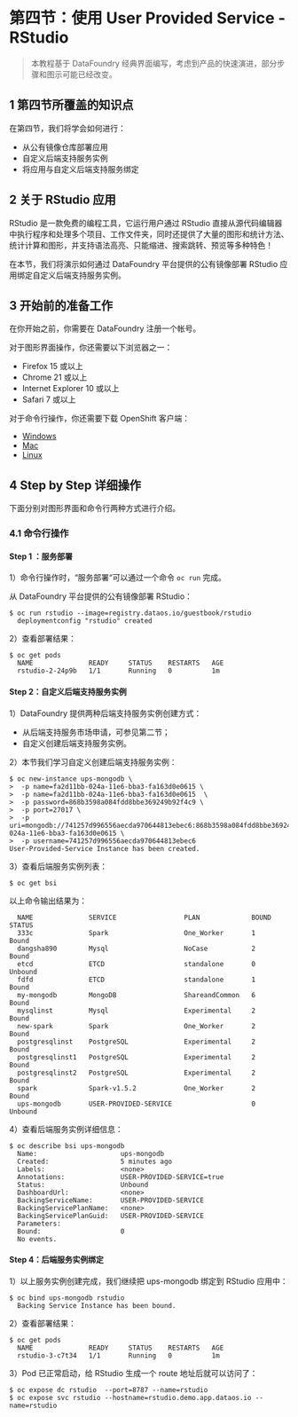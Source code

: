 # 第四节：使用 User Provided Service - RStudio

> 本教程基于 DataFoundry 经典界面编写，考虑到产品的快速演进，部分步骤和图示可能已经改变。

## 1 第四节所覆盖的知识点

在第四节，我们将学会如何进行：

- 从公有镜像仓库部署应用
- 自定义后端支持服务实例
- 将应用与自定义后端支持服务绑定

## 2 关于 RStudio 应用

RStudio 是一款免费的编程工具，它运行用户通过 RStudio 直接从源代码编辑器中执行程序和处理多个项目、工作文件夹，同时还提供了大量的图形和统计方法、统计计算和图形，并支持语法高亮、只能缩进、搜索跳转、预览等多种特色！

在本节，我们将演示如何通过 DataFoundry 平台提供的公有镜像部署 RStudio 应用绑定自定义后端支持服务实例。


## 3 开始前的准备工作

在你开始之前，你需要在 DataFoundry 注册一个帐号。

对于图形界面操作，你还需要以下浏览器之一：

- Firefox 15 或以上
- Chrome 21 或以上
- Internet Explorer 10 或以上
- Safari 7 或以上

对于命令行操作，你还需要下载 OpenShift 客户端：

- [Windows](https://s3.cn-north-1.amazonaws.com.cn/complier/oc-control.zip)
- [Mac](https://s3.cn-north-1.amazonaws.com.cn/complier/openshift-origin-client-tools-v1.1.0.1-bf56e23-mac.zip)
- [Linux](https://s3.cn-north-1.amazonaws.com.cn/complier/openshift-origin-client-tools-v1.1.0.1-bf56e23-linux)

## 4 Step by Step 详细操作

下面分别对图形界面和命令行两种方式进行介绍。

### 4.1 命令行操作

#### Step 1 ：服务部署

1）命令行操作时，“服务部署“可以通过一个命令 `oc run` 完成。

   从 DataFoundry 平台提供的公有镜像部署 RStudio：

```
$ oc run rstudio --image=registry.dataos.io/guestbook/rstudio
  deploymentconfig "rstudio" created
```  

2）查看部署结果：  

```
$ oc get pods
  NAME              READY     STATUS    RESTARTS   AGE
  rstudio-2-24p9b   1/1       Running   0          1m
``` 

     
#### Step 2：自定义后端支持服务实例

1）DataFoundry 提供两种后端支持服务实例创建方式：

- 从后端支持服务市场申请，可参见第二节；
- 自定义创建后端支持服务实例。

2）本节我们学习自定义创建后端支持服务实例：

```   
$ oc new-instance ups-mongodb \
>  -p name=fa2d11bb-024a-11e6-bba3-fa163d0e0615 \
>  -p name=fa2d11bb-024a-11e6-bba3-fa163d0e0615  \
>  -p password=868b3598a084fdd8bbe369249b92f4c9 \
>  -p port=27017 \
>  -p uri=mongodb://741257d996556aecda970644813ebec6:868b3598a084fdd8bbe369249b92f4c9@dashboard.servicebroker.dataos.io:27017/fa2d11bb-024a-11e6-bba3-fa163d0e0615 \
>  -p username=741257d996556aecda970644813ebec6 
User-Provided-Service Instance has been created.
```

3）查看后端服务实例列表：

```   
$ oc get bsi
```

以上命令输出结果为：  

```   
  NAME              SERVICE                 PLAN             BOUND     STATUS
  333c              Spark                   One_Worker       1         Bound
  dangsha890        Mysql                   NoCase           2         Bound
  etcd              ETCD                    standalone       0         Unbound
  fdfd              ETCD                    standalone       1         Bound
  my-mongodb        MongoDB                 ShareandCommon   6         Bound
  mysqlinst         Mysql                   Experimental     2         Bound
  new-spark         Spark                   One_Worker       2         Bound
  postgresqlinst    PostgreSQL              Experimental     2         Bound
  postgresqlinst1   PostgreSQL              Experimental     2         Bound
  postgresqlinst2   PostgreSQL              Experimental     2         Bound
  spark             Spark-v1.5.2            One_Worker       2         Bound
  ups-mongodb       USER-PROVIDED-SERVICE                    0         Unbound

```   

4）查看后端服务实例详细信息：

```
$ oc describe bsi ups-mongodb
  Name:						ups-mongodb
  Created:					5 minutes ago
  Labels:					<none>
  Annotations:				USER-PROVIDED-SERVICE=true
  Status:					Unbound
  DashboardUrl:				<none>
  BackingServiceName:		USER-PROVIDED-SERVICE
  BackingServicePlanName:	<none>
  BackingServicePlanGuid:	USER-PROVIDED-SERVICE
  Parameters:
  Bound:					0
  No events.
```

#### Step 4：后端服务实例绑定

1）以上服务实例创建完成，我们继续把 ups-mongodb 绑定到 RStudio 应用中：

```
$ oc bind ups-mongodb rstudio
  Backing Service Instance has been bound.
```  

2）查看部署结果：

```
$ oc get pods
  NAME              READY     STATUS    RESTARTS   AGE
  rstudio-3-c7t34   1/1       Running   0          1m
```  

3）Pod 已正常启动，给 RStudio 生成一个 route 地址后就可以访问了：

```
$ oc expose dc rstudio  --port=8787 --name=rstudio
$ oc expose svc rstudio --hostname=rstudio.demo.app.dataos.io --name=rstudio
```
